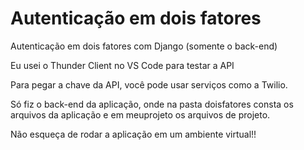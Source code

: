 # Autenticação em dois fatores
Autenticação em dois fatores com Django (somente o back-end)

Eu usei o Thunder Client no VS Code para testar a API

Para pegar a chave da API, você pode usar serviços como a Twilio.

Só fiz o back-end da aplicação, onde na pasta doisfatores consta os arquivos da aplicação e em meuprojeto os arquivos de projeto.

Não esqueça de rodar a aplicação em um ambiente virtual!!
